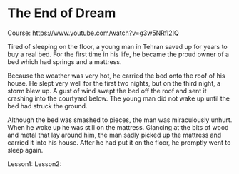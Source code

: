 # The End of Dream

Course: https://www.youtube.com/watch?v=g3w5NRfl2IQ

Tired of sleeping on the floor, a young man in Tehran saved up for years to buy a real bed. For the first time in his life, he became the proud owner of a bed which had springs and a mattress.

Because the weather was very hot, he carried the bed onto the roof of his house. He slept very well for the first two nights, but on the third night, a storm blew up. A gust of wind swept the bed off the roof and sent it crashing into the courtyard below. The young man did not wake up until the bed had struck the ground. 

Although the bed was smashed to pieces, the man was miraculously unhurt. When he woke up he was still on the mattress. Glancing at the bits of wood and metal that lay around him, the man sadly picked up the mattress and carried it into his house. After he had put it on the floor, he promptly went to sleep again.

Lesson1:
Lesson2: